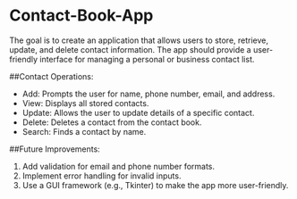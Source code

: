 # Contact-Book-App
The goal is to create an application that allows users to store, retrieve, update, and delete contact information. The app should provide a user-friendly interface for managing a personal or business contact list. 

##Contact Operations:

* Add:  Prompts the user for name, phone number, email, and address.
* View:  Displays all stored contacts.
* Update:  Allows the user to update details of a specific contact.
* Delete:  Deletes a contact from the contact book.
* Search:  Finds a contact by name.

##Future Improvements:

1. Add validation for email and phone number formats.
2. Implement error handling for invalid inputs.
3. Use a GUI framework (e.g., Tkinter) to make the app more user-friendly.
